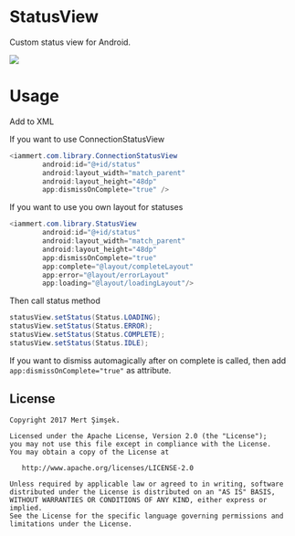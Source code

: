 # StatusView
Custom status view for Android.

<img src="https://raw.githubusercontent.com/iammert/StatusView/master/art/art.gif"/>

# Usage

Add to XML

If you want to use ConnectionStatusView
```java
<iammert.com.library.ConnectionStatusView
        android:id="@+id/status"
        android:layout_width="match_parent"
        android:layout_height="48dp"
        app:dismissOnComplete="true" />
```
If you want to use you own layout for statuses
```java
<iammert.com.library.StatusView
        android:id="@+id/status"
        android:layout_width="match_parent"
        android:layout_height="48dp"
        app:dismissOnComplete="true"
        app:complete="@layout/completeLayout"
        app:error="@layout/errorLayout"
        app:loading="@layout/loadingLayout"/>
```

Then call status method
```java
statusView.setStatus(Status.LOADING);
statusView.setStatus(Status.ERROR);
statusView.setStatus(Status.COMPLETE);
statusView.setStatus(Status.IDLE);
```

If you want to dismiss automagically after on complete is called, then add ```app:dismissOnComplete="true"``` as attribute.


License
--------


    Copyright 2017 Mert Şimşek.

    Licensed under the Apache License, Version 2.0 (the "License");
    you may not use this file except in compliance with the License.
    You may obtain a copy of the License at

       http://www.apache.org/licenses/LICENSE-2.0

    Unless required by applicable law or agreed to in writing, software
    distributed under the License is distributed on an "AS IS" BASIS,
    WITHOUT WARRANTIES OR CONDITIONS OF ANY KIND, either express or implied.
    See the License for the specific language governing permissions and
    limitations under the License.
